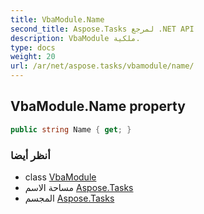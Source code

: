 ```yaml
---
title: VbaModule.Name
second_title: Aspose.Tasks لمرجع .NET API
description: VbaModule ملكية. 
type: docs
weight: 20
url: /ar/net/aspose.tasks/vbamodule/name/
---
```

## VbaModule.Name property

```csharp
public string Name { get; }
```

### أنظر أيضا

* class [VbaModule](../)
* مساحة الاسم [Aspose.Tasks](../../vbamodule/)
* المجسم [Aspose.Tasks](../../../)


